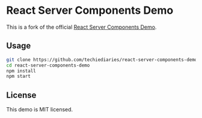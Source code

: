 # React Server Components Demo 

This is a fork of the official [React Server Components Demo](https://github.com/reactjs/server-components-demo).


## Usage

```bash
git clone https://github.com/techiediaries/react-server-components-demo.git
cd react-server-components-demo
npm install
npm start
```

## License

This demo is MIT licensed.
